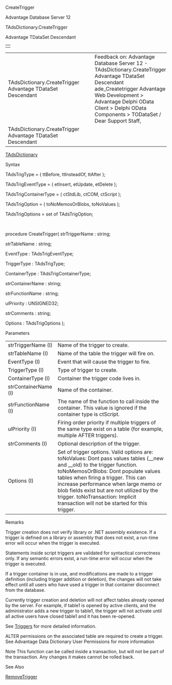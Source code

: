 CreateTrigger




Advantage Database Server 12  

TAdsDictionary.CreateTrigger

Advantage TDataSet Descendant

|  |
| --- |
|  |

|  |  |  |  |  |
| --- | --- | --- | --- | --- |
| TAdsDictionary.CreateTrigger  Advantage TDataSet Descendant |  |  | Feedback on: Advantage Database Server 12 - TAdsDictionary.CreateTrigger Advantage TDataSet Descendant ade\_Createtrigger Advantage Web Development > Advantage Delphi OData Client > Delphi OData Components > TODataSet / Dear Support Staff, |  |
| TAdsDictionary.CreateTrigger  Advantage TDataSet Descendant |  |  |  |  |

[TAdsDictionary](ade_tadsdictionary.htm)

Syntax

TAdsTrigType = ( ttBefore, ttInsteadOf, ttAfter );

TAdsTrigEventType = ( etInsert, etUpdate, etDelete );

TAdsTrigContainerType = ( ctStdLib, ctCOM, ctScript );

TAdsTrigOption = ( toNoMemosOrBlobs, toNoValues );

TAdsTrigOptions = set of TAdsTrigOption;

 

procedure CreateTrigger( strTriggerName : string;

strTableName : string;

EventType : TAdsTrigEventType;

TriggerType : TAdsTrigType;

ContainerType : TAdsTrigContainerType;

strContainerName : string;

strFunctionName : string;

ulPriority : UNSIGNED32;

strComments : string;

Options : TAdsTrigOptions );

Parameters

|  |  |
| --- | --- |
| strTriggerName (I) | Name of the trigger to create. |
| strTableName (I) | Name of the table the trigger will fire on. |
| EventType (I) | Event that will cause the trigger to fire. |
| TriggerType (I) | Type of trigger to create. |
| ContainerType (I) | Container the trigger code lives in. |
| strContainerName (I) | Name of the container. |
| strFunctionName (I) | The name of the function to call inside the container. This value is ignored if the container type is ctScript. |
| ulPriority (I) | Firing order priority if multiple triggers of the same type exist on a table (for example, multiple AFTER triggers). |
| strComments (I) | Optional description of the trigger. |
| Options (I) | Set of trigger options. Valid options are:  toNoValues: Dont pass values tables (\_\_new and \_\_old) to the trigger function.  toNoMemosOrBlobs: Dont populate values tables when firing a trigger. This can increase performance when large memo or blob fields exist but are not utilized by the trigger.  toNoTransaction: Implicit transaction will not be started for this trigger. |

Remarks

Trigger creation does not verify library or .NET assembly existence. If a trigger is defined on a library or assembly that does not exist, a run-time error will occur when the trigger is executed.

Statements inside script triggers are validated for syntactical correctness only. If any semantic errors exist, a run-time error will occur when the trigger is executed.

If a trigger container is in use, and modifications are made to a trigger definition (including trigger addition or deletion), the changes will not take effect until all users who have used a trigger in that container disconnect from the database.

Currently trigger creation and deletion will not affect tables already opened by the server. For example, if table1 is opened by active clients, and the administrator adds a new trigger to table1, the trigger will not activate until all active users have closed table1 and it has been re-opened.

See [Triggers](master_triggers.htm) for more detailed information.

ALTER permissions on the associated table are required to create a trigger. See Advantage Data Dictionary User Permissions for more information

Note This function can be called inside a transaction, but will not be part of the transaction. Any changes it makes cannot be rolled back.

See Also

[RemoveTrigger](ade_removetrigger.htm)